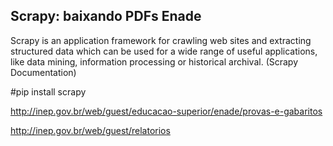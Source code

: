 ## Scrapy: baixando PDFs Enade

Scrapy is an application framework for crawling web sites and extracting structured data which can be used for a wide
range of useful applications, like data mining, information processing or historical archival. (Scrapy Documentation)

#pip install scrapy


http://inep.gov.br/web/guest/educacao-superior/enade/provas-e-gabaritos

http://inep.gov.br/web/guest/relatorios

